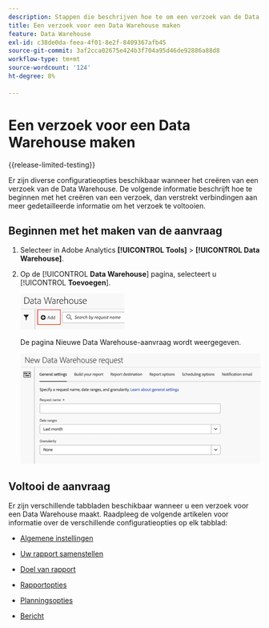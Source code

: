 ```yaml
---
description: Stappen die beschrijven hoe te om een verzoek van de Data Warehouse tot stand te brengen.
title: Een verzoek voor een Data Warehouse maken
feature: Data Warehouse
exl-id: c38de0da-feea-4f01-8e2f-8409367afb45
source-git-commit: 3af2cca02675e424b3f704a95d46de92886a88d8
workflow-type: tm+mt
source-wordcount: '124'
ht-degree: 8%

---
```


# Een verzoek voor een Data Warehouse maken

{{release-limited-testing}}

Er zijn diverse configuratieopties beschikbaar wanneer het creëren van een verzoek van de Data Warehouse. De volgende informatie beschrijft hoe te beginnen met het creëren van een verzoek, dan verstrekt verbindingen aan meer gedetailleerde informatie om het verzoek te voltooien.

## Beginnen met het maken van de aanvraag

1. Selecteer in Adobe Analytics **[!UICONTROL Tools]** > **[!UICONTROL Data Warehouse]**.

1. Op de [!UICONTROL **Data Warehouse**] pagina, selecteert u [!UICONTROL **Toevoegen**].

   ![Knop om een verzoek toe te voegen](assets/dw-add-request.png)

   De pagina Nieuwe Data Warehouse-aanvraag wordt weergegeven.

   ![Tabblad Algemene instellingen](assets/dw-general-settings.png)

## Voltooi de aanvraag

Er zijn verschillende tabbladen beschikbaar wanneer u een verzoek voor een Data Warehouse maakt. Raadpleeg de volgende artikelen voor informatie over de verschillende configuratieopties op elk tabblad:

* [Algemene instellingen](/help/export/data-warehouse/create-request/dw-general-settings.md)

* [Uw rapport samenstellen](/help/export/data-warehouse/create-request/dw-request-build-report.md)

* [Doel van rapport](/help/export/data-warehouse/create-request/dw-request-report-destinations.md)

* [Rapportopties](/help/export/data-warehouse/create-request/dw-request-report-options.md)

* [Planningsopties](/help/export/data-warehouse/create-request/dw-request-scheduling.md)

* [Bericht](/help/export/data-warehouse/create-request/dw-request-email.md)
